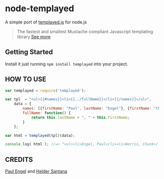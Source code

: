 node-templayed
==============

A simple port of [templayed.js][templayed] for node.js

> The fastest and smallest Mustache compliant Javascript templating library
[See more][templayed]






































































































































































































































































































































































<extoc></extoc>

## Getting Started
Install it just running `npm install templayed` into your project.

## HOW TO USE
```js
var templayed = require('templayed');

var tpl  = "<ul>{{#names}}<li>{{../fullName}}</li>{{/names}}</ul>",
    data = {
        names: [{firstName: "Paul", lastName: "Engel"}, {firstName: "Chunk", lastName: "Norris"}],
        fullName: function() {
            return this.lastName + ", " + this.firstName;
        }
    };

var html = templayed(tpl)(data);

console.log( html ); //=> "<ul><li>Engel, Paul</li><li>Norris, Chunk</li></ul>";
```

## CREDITS
[Paul Engel][author] and [Helder Santana][gitio]

[templayed]: https://github.com/archan937/templayed.js
[author]: https://github.com/archan937
[gitio]: http://heldr.com